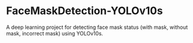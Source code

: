 # FaceMaskDetection-YOLOv10s
A deep learning project for detecting face mask status (with mask, without mask, incorrect mask) using YOLOv10s.
